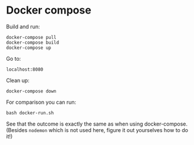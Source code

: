 # Docker compose

Build and run:

    docker-compose pull
    docker-compose build
    docker-compose up
    
Go to:
    
    localhost:8080
    
Clean up:
    
    docker-compose down
    
For comparison you can run:
    
    bash docker-run.sh
    
See that the outcome is exactly the same as when using docker-compose.
(Besides `nodemon` which is not used here, figure it out yourselves how to do it!)
